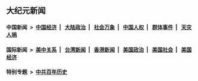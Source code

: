 ## 大纪元新闻

#### 中国新闻 &nbsp;>&nbsp; [中国经济](indexes/ncid283/README.md?09030845) &nbsp;| &nbsp; [大陆政治](indexes/ncid277/README.md?09030845) &nbsp;| &nbsp; [社会万象](indexes/ncid282/README.md?09030845) &nbsp;| &nbsp; [中国人权](indexes/ncid278/README.md?09030845) &nbsp;| &nbsp; [群体事件](indexes/ncid279/README.md?09030845) &nbsp;| &nbsp; [天灾人祸](indexes/ncid280/README.md?09030845)

#### 国际新闻 &nbsp;>&nbsp; [美中关系](indexes/nf1412576/README.md?09030845) &nbsp;| &nbsp; [台湾新闻](indexes/ncid1349361/README.md?09030845) &nbsp;| &nbsp; [香港新闻](indexes/ncid1349362/README.md?09030845) &nbsp;| &nbsp; [美国政治](indexes/ncid1078159/README.md?09030845) &nbsp;| &nbsp; [美国社会](indexes/ncid1078160/README.md?09030845) &nbsp;| &nbsp; [美国经济](indexes/ncid1078158/README.md?09030845)

#### 特别专题 &nbsp;>&nbsp; [中共百年历史](https://github.com/epoch-news/epoch-special/blob/master/README.md?09030845)  
